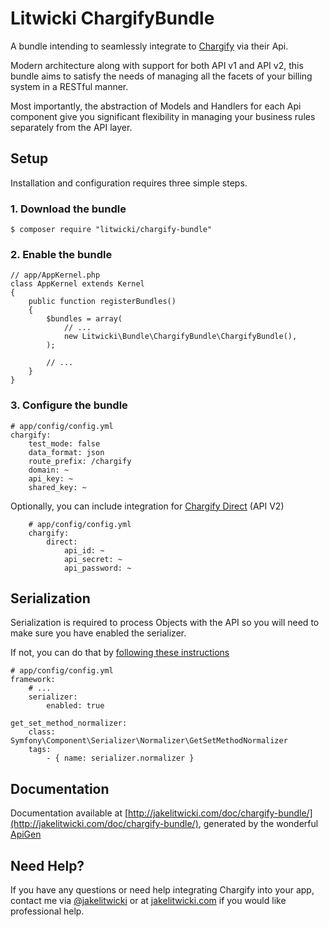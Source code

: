 Litwicki ChargifyBundle
===

A bundle intending to seamlessly integrate to [Chargify](http://chargify.com) via their Api.

Modern architecture along with support for both API v1 and API v2, this bundle aims to satisfy the needs of managing all the facets of your billing system in a RESTful manner.

Most importantly, the abstraction of Models and Handlers for each Api component give you significant flexibility in managing your business rules separately from the API layer.

## Setup

Installation and configuration requires three simple steps.

### 1. Download the bundle

    $ composer require "litwicki/chargify-bundle"

### 2. Enable the bundle

    // app/AppKernel.php
    class AppKernel extends Kernel
    {
        public function registerBundles()
        {
            $bundles = array(
                // ...
                new Litwicki\Bundle\ChargifyBundle\ChargifyBundle(),
            );

            // ...
        }
    }

### 3. Configure the bundle

    # app/config/config.yml
    chargify:
        test_mode: false
        data_format: json
        route_prefix: /chargify
        domain: ~
        api_key: ~
        shared_key: ~

Optionally, you can include integration for [Chargify Direct](https://docs.chargify.com/api-call) (API V2)
        
        # app/config/config.yml
        chargify:
            direct:
                api_id: ~
                api_secret: ~
                api_password: ~

## Serialization

Serialization is required to process Objects with the API so you will need to make sure you have enabled the serializer.

If not, you can do that by [following these instructions](http://symfony.com/doc/current/cookbook/serializer.html)

    # app/config/config.yml
    framework:
        # ...
        serializer:
            enabled: true
        
    get_set_method_normalizer:
        class: Symfony\Component\Serializer\Normalizer\GetSetMethodNormalizer
        tags:
            - { name: serializer.normalizer }

## Documentation

Documentation available at [http://jakelitwicki.com/doc/chargify-bundle/](http://jakelitwicki.com/doc/chargify-bundle/), generated by the wonderful [ApiGen](http://apigen.org)

## Need Help?

If you have any questions or need help integrating Chargify into your app, contact me via [@jakelitwicki](http://twitter.com/jakelitwicki) or at [jakelitwicki.com](http://jakelitwicki.com) if you would like professional help.
